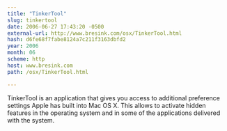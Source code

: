 ```yaml
---
title: "TinkerTool"
slug: tinkertool
date: 2006-06-27 17:43:20 -0500
external-url: http://www.bresink.com/osx/TinkerTool.html
hash: d6fe68f7fabe8124a7c211f3163dbfd2
year: 2006
month: 06
scheme: http
host: www.bresink.com
path: /osx/TinkerTool.html

---
```


TinkerTool is an application that gives you access to additional preference settings Apple has built into Mac OS X. This allows to activate hidden features in the operating system and in some of the applications delivered with the system.
